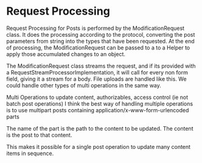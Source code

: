# Request Processing

Request Processing for Posts is performed by the ModificationRequest class. It does the processing according to the protocol, converting the post parameters from string into the types that have been requested. At the end of processing, the ModificationRequest can be passed to a to a Helper to apply those accumulated changes to an object.

The ModificationRequest class streams the request, and if its provided with a RequestStreamProcessorImplementation, it will call for every non form field, giving it a stream for a body. File uploads are handled like this. We could handle other types of multi operations in the same way. 


Multi Operations to update content, authorizables, access control (ie not batch post operations)
I think the best way of handling multiple operations is to use multipart posts containing application/x-www-form-urlencoded parts

The name of the part is the path to the content to be updated.
The content is the post to that content.

This makes it possible for a single post operation to update many content items in sequence.


